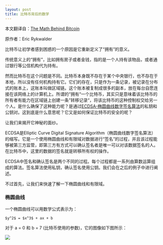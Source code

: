```yaml
---
layout: post
title: 比特币背后的数学
---
```


本文翻译自：[The Math Behind Bitcoin](https://www.coindesk.com/math-behind-bitcoin/)

原作者：Eric Rykwalder

比特币让初学者感到困惑的一个原因是它重新定义了“拥有”的意义。

传统意义上的“拥有”，比如拥有房子或者金钱，指的是一个人持有该物品，或者通过银行等公信机构代为持有。

然而比特币在这个问题是不同。比特币本身既不存在于某个中央银行，也不存在于本地，所以没有任何机构持有它。它们的存在，只是作为一条记录，被记录在分布式的账本上，这账本叫做区域链。这个账本被复制成很多的副本，放在每台自愿连接在该网络上的计算机上。所谓的“拥有“一个比特币，其实只是意味着该比特币的所有者有能力在区域链上创建一条”转移记录“，将该比特币的这种控制权交给另一个人。是什么确保了这种能力呢？是通过[ECDSA-椭圆曲线数字签名算法](https://en.wikipedia.org/wiki/Elliptic_Curve_Digital_Signature_Algorithm)的私钥和公钥对。这到底是什么意思呢？它又是如何保证比特币的安全的呢？

让我们来揭开它神秘的面纱。

ECDSA是Elliptic Curve Digital Signature Algorithm（椭圆曲线数字签名算法）的缩写。它是一个使用椭圆曲线和有限域对数据进行“签名”的过程，并且该过程能够被第三方监管，即第三方有方式可以确认签名者是唯一可以对该数据签名的人。在比特币中，这里的数据的签名就是转移所有权的操作。

ECDSA中签名和确认签名是两个不同的过程。每个过程都是一系列由算数运算组成的算法。签名算法使用私钥，确认签名使用公钥。我们会在之后的例子中进行阐述。

不过首先，让我们来快速了解一下椭圆曲线和有限域。

### 椭圆曲线

一个椭圆曲线可以用数学公式表示为：

```$y^2$ = $x^3$ + ax + b```

对于 a = 0 和 b = 7 (比特币使用的参数)，它的图像如下图所示：

![](https://media.coindesk.com/uploads/2014/10/elliptic-curves.png)